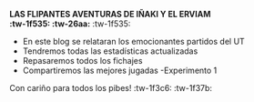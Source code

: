 **LAS FLIPANTES AVENTURAS DE IÑAKI Y EL ERVIAM         
   :tw-1f535: :tw-26aa:** :tw-1f535:

- En este blog se relataran los emocionantes partidos del UT
- Tendremos todas las estadísticas actualizadas
- Repasaremos todos los fichajes
- Compartiremos las mejores jugadas
-Experimento 1


Con cariño para todos los pibes! :tw-1f3c6: :tw-1f37b:

